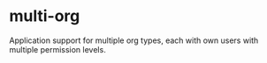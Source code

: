 # multi-org
Application support for multiple org types, each with own users with multiple permission levels.

